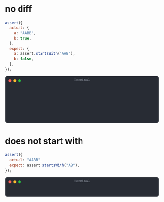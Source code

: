 # no diff

```js
assert({
  actual: {
    a: "AABB",
    b: true,
  },
  expect: {
    a: assert.startsWith("AAB"),
    b: false,
  },
});
```

![img](<./assert_starts_with/no_diff.svg>)

# does not start with

```js
assert({
  actual: "AABB",
  expect: assert.startsWith("AB"),
});
```

![img](<./assert_starts_with/does_not_start_with.svg>)

